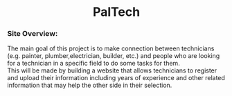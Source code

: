 <div align="center">
  <h1> PalTech </h1>
</div>

### Site Overview:
The main goal of this project is to make connection between technicians (e.g. painter, plumber,electrician, builder, etc.) and people who are looking for a technician in a specific field to do some tasks for them.
<br>
This will be made by building a website that allows technicians to register and upload their information including years of experience and other related information that
may help the other side in their selection.
